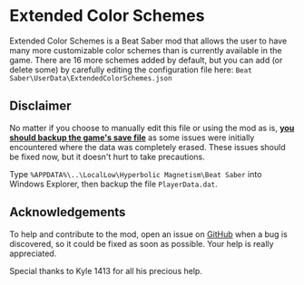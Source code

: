 ﻿# Extended Color Schemes

Extended Color Schemes is a Beat Saber mod that allows the user to have many more customizable color schemes than is currently available in the game. There are 16 more schemes added by default, but you can add (or delete some) by carefully editing the configuration file here: `Beat Saber\UserData\ExtendedColorSchemes.json`

## Disclaimer 

No matter if you choose to manually edit this file or using the mod as is, <ins>**you should backup the game's save file**</ins> as some issues were initially encountered where the data was completely erased. These issues should be fixed now, but it doesn't hurt to take precautions.

Type `%APPDATA%\..\LocalLow\Hyperbolic Magnetism\Beat Saber` into Windows Explorer, then backup the file `PlayerData.dat`.

## Acknowledgements

To help and contribute to the mod, open an issue on [GitHub](https://github.com/Meivyn/ExtendedColorSchemes/issues) when a bug is discovered, so it could be fixed as soon as possible. Your help is really appreciated.

Special thanks to Kyle 1413 for all his precious help.
